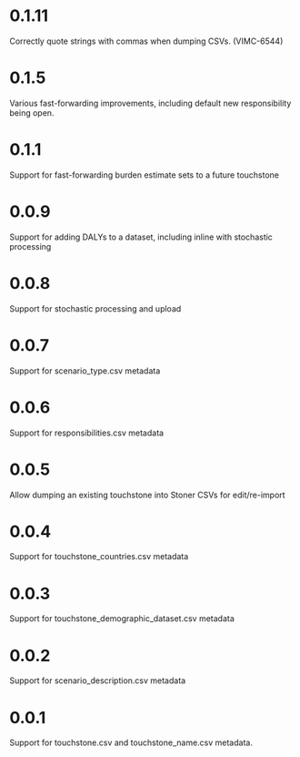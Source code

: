 # 0.1.11

Correctly quote strings with commas when dumping CSVs. (VIMC-6544)

# 0.1.5

Various fast-forwarding improvements, including default new responsibility being open.

# 0.1.1

Support for fast-forwarding burden estimate sets to a future touchstone

# 0.0.9

Support for adding DALYs to a dataset, including inline with stochastic processing

# 0.0.8

Support for stochastic processing and upload

# 0.0.7

Support for scenario_type.csv metadata

# 0.0.6

Support for responsibilities.csv metadata

# 0.0.5

Allow dumping an existing touchstone into Stoner CSVs for edit/re-import

# 0.0.4

Support for touchstone_countries.csv metadata

# 0.0.3

Support for touchstone_demographic_dataset.csv metadata

# 0.0.2

Support for scenario_description.csv metadata

# 0.0.1

Support for touchstone.csv and touchstone_name.csv metadata.
